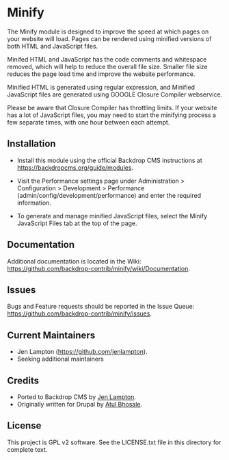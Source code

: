 Minify
======

The Minify module is designed to improve the speed at which pages on your
website will load. Pages can be rendered using minified versions of both
HTML and JavaScript files.

Minifed HTML and JavaScript has the code comments and whitespace removed, which
will help to reduce the overall file size. Smaller file size reduces the page
load time and improve the website performance.

Minified HTML is generated using regular expression, and Minified JavaScript
files are generated using GOOGLE Closure Compiler webservice.

Please be aware that Closure Compiler has throttling limits. If your website
has a lot of JavaScript files, you may need to start the minifying process a
few separate times, with one hour between each attempt.


Installation
------------

- Install this module using the official Backdrop CMS instructions at
  https://backdropcms.org/guide/modules.

- Visit the Performance settings page under Administration > Configuration >
  Development > Performance (admin/config/development/performance) and
  enter the required information.

- To generate and manage minified JavaScript files, select the
  Minify JavaScript Files tab at the top of the page.

Documentation
-------------

Additional documentation is located in the Wiki:
https://github.com/backdrop-contrib/minify/wiki/Documentation.

Issues
------

Bugs and Feature requests should be reported in the Issue Queue:
https://github.com/backdrop-contrib/minify/issues.

Current Maintainers
-------------------

- Jen Lampton (https://github.com/jenlampton).
- Seeking additional maintainers

Credits
-------

- Ported to Backdrop CMS by [Jen Lampton](https://github.com/jenlampton).
- Originally written for Drupal by [Atul Bhosale](https://www.drupal.org/u/atulbhosale).

License
-------

This project is GPL v2 software. See the LICENSE.txt file in this directory for
complete text.

